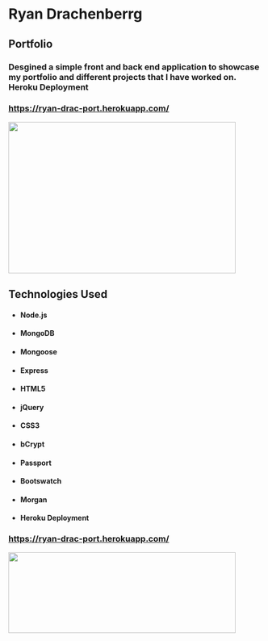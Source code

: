 # Ryan Drachenberrg 
## Portfolio
### Desgined a simple front and back end application to showcase my portfolio and different projects that I have worked on. Heroku Deployment 
### https://ryan-drac-port.herokuapp.com/
<img src="./public/assets/images/ryan-drac-port2.gif" width="450" height="300" />

## Technologies Used
- #### Node.js 
- #### MongoDB
- #### Mongoose
- #### Express
- #### HTML5
- #### jQuery
- #### CSS3
- #### bCrypt
- #### Passport
- #### Bootswatch
- #### Morgan
- #### Heroku Deployment 
### https://ryan-drac-port.herokuapp.com/


<img src="https://media.giphy.com/media/3oKGzCvdJbyWsc5Nni/giphy.gif" width="450" height="160" />
